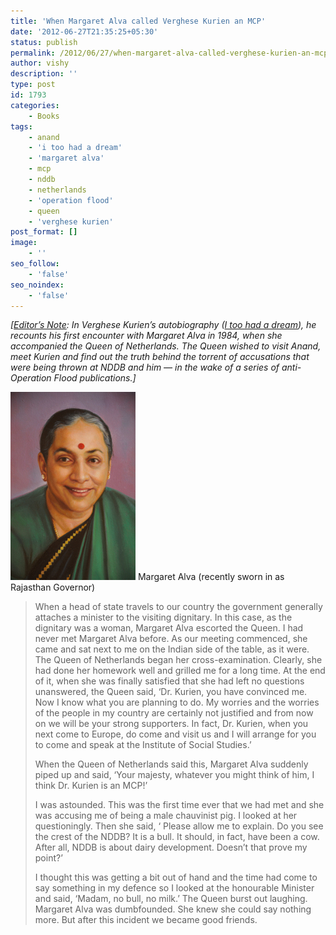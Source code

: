 ```yaml
---
title: 'When Margaret Alva called Verghese Kurien an MCP'
date: '2012-06-27T21:35:25+05:30'
status: publish
permalink: /2012/06/27/when-margaret-alva-called-verghese-kurien-an-mcp
author: vishy
description: ''
type: post
id: 1793
categories: 
    - Books
tags:
    - anand
    - 'i too had a dream'
    - 'margaret alva'
    - mcp
    - nddb
    - netherlands
    - 'operation flood'
    - queen
    - 'verghese kurien'
post_format: []
image:
    - ''
seo_follow:
    - 'false'
seo_noindex:
    - 'false'
---
```

*\[<span style="text-decoration: underline;">Editor’s Note</span>: In Verghese Kurien’s autobiography ([I too had a dream](http://www.flipkart.com/books/8174364072)), he recounts his first encounter with Margaret Alva in 1984, when she accompanied the Queen of Netherlands. The Queen wished to visit Anand, meet Kurien and find out the truth behind the torrent of accusations that were being thrown at NDDB and him — in the wake of a series of anti-Operation Flood publications.\]*

![Alva](../../../../uploads/2012/06/Margaret_Alva_wikipedia_org.jpg) Margaret Alva (recently sworn in as Rajasthan Governor)

> When a head of state travels to our country the government generally attaches a minister to the visiting dignitary. In this case, as the dignitary was a woman, Margaret Alva escorted the Queen. I had never met Margaret Alva before. As our meeting commenced, she came and sat next to me on the Indian side of the table, as it were. The Queen of Netherlands began her cross-examination. Clearly, she had done her homework well and grilled me for a long time. At the end of it, when she was finally satisfied that she had left no questions unanswered, the Queen said, ‘Dr. Kurien, you have convinced me. Now I know what you are planning to do. My worries and the worries of the people in my country are certainly not justified and from now on we will be your strong supporters. In fact, Dr. Kurien, when you next come to Europe, do come and visit us and I will arrange for you to come and speak at the Institute of Social Studies.’
> 
> When the Queen of Netherlands said this, Margaret Alva suddenly piped up and said, ‘Your majesty, whatever you might think of him, I think Dr. Kurien is an MCP!’
> 
> I was astounded. This was the first time ever that we had met and she was accusing me of being a male chauvinist pig. I looked at her questioningly. Then she said, ‘ Please allow me to explain. Do you see the crest of the NDDB? It is a bull. It should, in fact, have been a cow. After all, NDDB is about dairy development. Doesn’t that prove my point?’
> 
> I thought this was getting a bit out of hand and the time had come to say something in my defence so I looked at the honourable Minister and said, ‘Madam, no bull, no milk.’ The Queen burst out laughing. Margaret Alva was dumbfounded. She knew she could say nothing more. But after this incident we became good friends.
